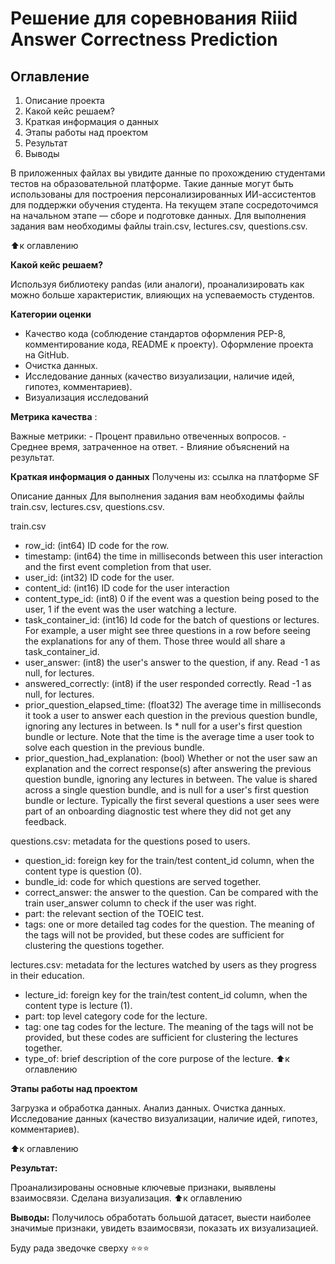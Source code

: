 # Решение для соревнования Riiid Answer Correctness Prediction


## Оглавление

1. Описание проекта
2. Какой кейс решаем?
3. Краткая информация о данных
4. Этапы работы над проектом
5. Результат
6. Выводы


В приложенных файлах вы увидите данные по прохождению студентами тестов на образовательной платформе. Такие данные могут быть использованы для построения персонализированных ИИ-ассистентов для поддержки обучения студента. На текущем этапе сосредоточимся на начальном этапе — сборе и подготовке данных.
Для выполнения задания вам необходимы файлы train.csv, lectures.csv, questions.csv.

⬆️к оглавлению

**Какой кейс решаем?**

Используя библиотеку pandas (или аналоги), проанализировать как можно больше характеристик, влияющих на успеваемость студентов.


**Категории оценки**

* Качество кода (соблюдение стандартов оформления PEP-8, комментирование кода, README к проекту). Оформление проекта на GitHub.
* Очистка данных.
* Исследование данных (качество визуализации, наличие идей, гипотез, комментариев).
* Визуализация исследований

**Метрика качества** :

 Важные метрики: 
       - Процент правильно отвеченных вопросов.
       - Среднее время, затраченное на ответ.
       - Влияние объяснений на результат. 




**Краткая информация о данных**
Получены из: ссылка на платформе SF

Описание данных
Для выполнения задания вам необходимы файлы train.csv, lectures.csv, questions.csv.

train.csv
* row_id: (int64) ID code for the row.
* timestamp: (int64) the time in milliseconds between this user interaction and the first event completion from that user.
* user_id: (int32) ID code for the user.
* content_id: (int16) ID code for the user interaction
* content_type_id: (int8) 0 if the event was a question being posed to the user, 1 if the event was the user watching a lecture.
* task_container_id: (int16) Id code for the batch of questions or lectures. For example, a user might see three questions in a row before seeing the explanations for any of them. Those three would all share a task_container_id.
* user_answer: (int8) the user's answer to the question, if any. Read -1 as null, for lectures.
* answered_correctly: (int8) if the user responded correctly. Read -1 as null, for lectures.
* prior_question_elapsed_time: (float32) The average time in milliseconds it took a user to answer each question in the previous question bundle, ignoring any lectures in between. Is * null for a user's first question bundle or lecture. Note that the time is the average time a user took to solve each question in the previous bundle.
* prior_question_had_explanation: (bool) Whether or not the user saw an explanation and the correct response(s) after answering the previous question bundle, ignoring any lectures in between. The value is shared across a single question bundle, and is null for a user's first question bundle or lecture. Typically the first several questions a user sees were part of an onboarding diagnostic test where they did not get any feedback.

questions.csv: metadata for the questions posed to users.
* question_id: foreign key for the train/test content_id column, when the content type is question (0).
* bundle_id: code for which questions are served together.
* correct_answer: the answer to the question. Can be compared with the train user_answer column to check if the user was right.
* part: the relevant section of the TOEIC test.
* tags: one or more detailed tag codes for the question. The meaning of the tags will not be provided, but these codes are sufficient for clustering the questions together.

lectures.csv: metadata for the lectures watched by users as they progress in their education.
* lecture_id: foreign key for the train/test content_id column, when the content type is lecture (1).
* part: top level category code for the lecture.
* tag: one tag codes for the lecture. The meaning of the tags will not be provided, but these codes are sufficient for clustering the lectures together.
* type_of: brief description of the core purpose of the lecture.
⬆️к оглавлению

**Этапы работы над проектом**

Загрузка и обработка данных.
Анализ данных.
Очистка данных.
Исследование данных (качество визуализации, наличие идей, гипотез, комментариев).

⬆️к оглавлению

**Результат:**

Проанализированы основные ключевые признаки, выявлены взаимосвязи. Сделана визуализация.
⬆️к оглавлению

**Выводы:**
Получилось обработать большой датасет, выести наиболее значимые признаки, увидеть взаимосвязи, показать их визуализацией.

Буду рада зведочке сверху ⭐️⭐️⭐️